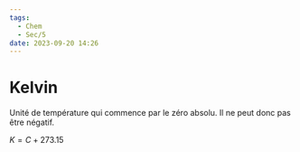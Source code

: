 ```yaml
---
tags:
  - Chem
  - Sec/5
date: 2023-09-20 14:26
---
```


# Kelvin

Unité de température qui commence par le zéro absolu. Il ne peut donc pas être négatif.

$K = C + 273.15$